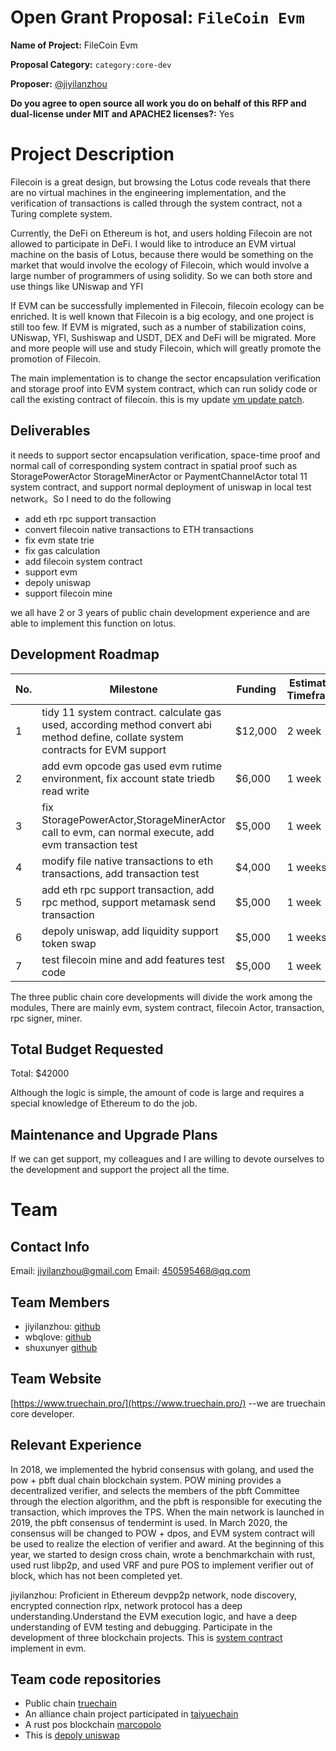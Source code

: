 # Open Grant Proposal: `FileCoin Evm`

**Name of Project:** FileCoin Evm

**Proposal Category:** `category:core-dev`

**Proposer:** [@jiyilanzhou](https://github.com/jiyilanzhou/)

**Do you agree to open source all work you do on behalf of this RFP and dual-license under MIT and APACHE2 licenses?:** Yes

# Project Description

Filecoin is a great design, but browsing the Lotus code reveals that there are no virtual machines in the engineering implementation, and the verification of transactions is called through the system contract, not a Turing complete system.

Currently, the DeFi on Ethereum is hot, and users holding Filecoin are not allowed to participate in DeFi. I would like to introduce an EVM virtual machine on the basis of Lotus, because there would be something on the market that would involve the ecology of Filecoin, which would involve a large number of programmers of using solidity. So we can both store and use things like UNiswap and YFI

If EVM can be successfully implemented in Filecoin, filecoin ecology can be enriched. It is well known that Filecoin is a big ecology, and one project is still too few. If EVM is migrated, such as a number of stabilization coins, UNiswap, YFI, Sushiswap and USDT, DEX and DeFi will be migrated. More and more people will use and study Filecoin, which will greatly promote the promotion of Filecoin.

The main implementation is to change the sector encapsulation verification and storage proof into EVM system contract, which can run solidy code or call the existing contract of filecoin. this is my update [vm update patch](https://github.com/truechain/truechain-engineering-code/commit/96ee22cfeb42f8afd29939276380d76fc29b8f8c).


## Deliverables

it needs to support sector encapsulation verification, space-time proof and normal call of corresponding system contract in spatial proof such as StoragePowerActor StorageMinerActor or PaymentChannelActor total 11 system contract, and support normal deployment of uniswap in local test network。So I need to do the following
* add eth rpc support transaction
* convert filecoin native transactions to ETH transactions
* fix evm state trie
* fix gas calculation
* add filecoin system contract
* support evm
* depoly uniswap
* support filecoin mine

we all have 2 or 3 years of public chain development experience and are able to implement this function on lotus.
## Development Roadmap

| No. | Milestone                                                                                              | Funding | Estimated Timeframe |
| --- | ------------------------------------------------------------------------------------------------------ | ------- | ------------------- |
| 1   | tidy 11 system contract. calculate gas used, according method convert abi method define, collate system contracts for EVM support                                    | \$12,000 | 2 week              |
| 2   | add evm opcode gas used evm rutime environment, fix account state triedb read write 						  | \$6,000 | 1 week              |
| 3   | fix StoragePowerActor,StorageMinerActor call to evm, can normal execute, add evm transaction test             | \$5,000 | 1 week              |
| 4   | modify file native transactions to eth transactions, add  transaction test                                    | \$4,000 | 1 weeks             |
| 5   | add eth rpc support transaction, add rpc method, support metamask  send transaction                           | \$5,000 | 1 week              |
| 6   | depoly uniswap, add liquidity  support  token swap                                                            | \$5,000 | 1 weeks             |
| 7   | test filecoin mine and add features test code                                                                 | \$5,000 | 1 week              |

The three public chain core developments will divide the work among the modules, There are mainly evm, system contract, filecoin Actor, transaction, rpc signer, miner.

## Total Budget Requested


Total: $42000

Although the logic is simple, the amount of code is large and requires a special knowledge of Ethereum to do the job.

## Maintenance and Upgrade Plans

If we can get support, my colleagues and I are willing to devote ourselves to the development and support the project all the time.

# Team
## Contact Info
Email: [jiyilanzhou@gmail.com](jiyilanzhou@gmail.com)
Email: [450595468@qq.com](450595468@qq.com)

## Team Members

- jiyilanzhou: [github](https://github.com/wbqlove)
- wbqlove: [github](https://github.com/wbqlove)
- shuxunyer [github](https://github.com/shuxunyer)

## Team Website

[https://www.truechain.pro/](https://www.truechain.pro/) --we are truechain core developer.

## Relevant Experience

In 2018, we implemented the hybrid consensus with golang, and used the pow + pbft dual chain blockchain system. POW mining provides a decentralized verifier, and selects the members of the pbft Committee through the election algorithm, and the pbft is responsible for executing the transaction, which improves the TPS. When the main network is launched in 2019, the pbft consensus of tendermint is used. In March 2020, the consensus will be changed to POW + dpos, and EVM system contract will be used to realize the election of verifier and award. At the beginning of this year, we started to design cross chain, wrote a benchmarkchain with rust, used rust libp2p, and used VRF and pure POS to implement verifier out of block, which has not been completed yet.

jiyilanzhou: Proficient in Ethereum devpp2p network, node discovery, encrypted connection rlpx, network protocol has a deep understanding.Understand the EVM execution logic, and have a deep understanding of EVM testing and debugging. Participate in the development of three blockchain projects.
This is [system contract](https://github.com/truechain/truechain-engineering-code/blob/master/core/vm/staking.go#L57) implement in evm.

## Team code repositories
* Public chain [truechain](https://github.com/truechain/truechain-engineering-code)
* An alliance chain project participated in [taiyuechain](https://github.com/taiyuechain/taiyuechain)
* A rust pos blockchain  [marcopolo](https://github.com/marcopoloprotocol/marcopolo)
* This is [depoly uniswap](https://github.com/D-CDC/go-uniswap)